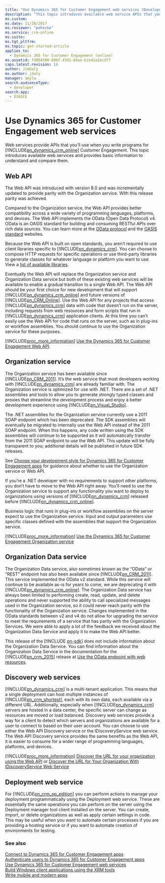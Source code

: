 ```yaml
---
title: "Use Dynamics 365 for Customer Engagement web services (Developer Guide for Dynamics 365 for Customer Engagement apps)| MicrosoftDocs"
description: "This topic introduces available web service APIs that you will use when you write programs for Dynamics 365 for Customer Engagement (online) Customer Engagement and provides basic information to understand and compare them"
ms.custom: 
ms.date: 11/28/2017
ms.reviewer: "pehecke"
ms.service: crm-online
ms.suite: 
ms.tgt_pltfrm: 
ms.topic: get-started-article
applies_to: 
  - Dynamics 365 for Customer Engagement (online)
ms.assetid: fd004500-99bf-4391-84ae-b1e41a2ecd77
caps.latest.revision: 14
author: JimDaly
ms.author: jdaly
manager: amyla
search.audienceType: 
  - developer
search.app: 
  - D365CE
---
```

# Use Dynamics 365 for Customer Engagement web services

Web services provide APIs that you’ll use when you write programs for [!INCLUDE[pn_dynamics_crm_online](../includes/pn-dynamics-crm-online.md)] Customer Engagement. This topic introduces available web services and provides basic information to understand and compare them.  
  
<a name="bkmk_webapi"></a>

## Web API  

 The Web API was introduced with version 8.0 and was incrementally updated to provide parity with the Organization service. With this release parity was achieved.

 Compared to the Organization service, the Web API provides better compatibility across a wide variety of programming languages, platforms, and devices. The Web API implements the OData (Open Data Protocol) v4. OData is an OASIS standard for building and consuming RESTful APIs over rich data sources. You can learn more at the [OData protocol](http://www.odata.org/) and the [OASIS standard](https://www.oasis-open.org/standards#odatav4.0) websites.  
  
 Because the Web API is built on open standards, you aren’t required to use client libraries specific to [!INCLUDE[pn_dynamics_crm](../includes/pn-dynamics-crm.md)]. You can choose to compose HTTP requests for specific operations or use third-party libraries to generate classes for whatever language or platform you want to use. View a [list of available libraries](http://www.odata.org/libraries/).  
  
 Eventually the Web API will replace the Organization service and Organization Data service but both of these existing web services will be available to enable a gradual transition to a single Web API. The Web API should be your first choice for new development that will support [!INCLUDE[pn_dynamics_crm_online](../includes/pn-dynamics-crm-online.md)] and future versions of [!INCLUDE[pn_CRM_Online](../includes/pn-crm-online.md)]. Use the Web API for any projects that access [!INCLUDE[pn_dynamics_crm](../includes/pn-dynamics-crm.md)] data with code that doesn’t run on the server, including requests from web resources and form scripts that run in [!INCLUDE[pn_dynamics_crm](../includes/pn-dynamics-crm.md)] application clients. At this time you can’t easily use the Web API for code that runs on the server, such as in plug-ins or workflow assemblies. You should continue to use the Organization service for these purposes.
  
 [!INCLUDE[proc_more_information](../includes/proc-more-information.md)] [Use the Dynamics 365 for Customer Engagement Web API](use-microsoft-dynamics-365-web-api.md).  
  
<a name="bkmk_organizationservice"></a>

## Organization service

The Organization service has been available since [!INCLUDE[pn_CRM_2011](../includes/pn-crm-2011.md)]. It’s the web service that most developers working with [!INCLUDE[pn_dynamics_crm](../includes/pn-dynamics-crm.md)] are already familiar with. The Organization service is optimized for use with .NET. There are a set of .NET assemblies and tools to allow you to generate strongly typed classes and proxies that streamline the development process and enjoy a better development experience using [!INCLUDE[pn_Visual_Studio](../includes/pn-visual-studio.md)]. 

The .NET assemblies for the Organization service currently use a 2011 SOAP endpoint which has been deprecated. The SDK assemblies will eventually be migrated to internally use the Web API instead of the 2011 SOAP endpoint. When this happens, any code written using the SDK assemblies will continue to be supported as it will automatically transfer from the 2011 SOAP endpoint to use the Web API. This update will be fully transparent to you; additional details will be published in future SDK releases. 

See [Choose your development style for Dynamics 365 for Customer Engagement apps](choose-development-style.md) for guidance about whether to use the Organization service or Web API.

If you’re a .NET developer with no requirements to support other platforms, you don’t have to move to the Web API right away. You’ll need to use the Organization service to support any functionality you want to deploy to organizations using versions of [!INCLUDE[pn_dynamics_crm](../includes/pn-dynamics-crm.md)] released before [!INCLUDE[pn_dynamics_crm_online](../includes/pn-dynamics-crm-online.md)].  
  
Business logic that runs in plug-ins or workflow assemblies on the server expect to use the Organization service. Input and output parameters use specific classes defined with the assemblies that support the Organization service.  
  
[!INCLUDE[proc_more_information](../includes/proc-more-information.md)] [Use the Dynamics 365 for Customer Engagement Organization service](use-microsoft-dynamics-365-organization-service.md)  
  
<a name="bkmk_organizationdataservice"></a>
 
## Organization Data service

 The Organization Data service, also sometimes known as the “OData” or “REST” endpoint has also been available since [!INCLUDE[pn_CRM_2011](../includes/pn-crm-2011.md)]. This service implemented the OData v2 standard. While this service will continue to be available as-is for years to come, we are deprecating it with [!INCLUDE[pn_dynamics_crm_online](../includes/pn-dynamics-crm-online.md)]. The Organization Data service has always been limited to performing create, read, update, and delete operations and never supported the ability to call specialized messages used in the Organization service, so it could never reach parity with the functionality of the Organization service. Changes implemented in the OData standards between v2 and v4 do not allow for upgrading the service to meet the requirements of a service that has parity with the Organization Services. We were able to apply a lot of the feedback we received about the Organization Data Service and apply it to make the Web API better.  
  
 This release of the [!INCLUDE [pn-sdk](../includes/pn-sdk.md)] does not include information about the Organization Data Service. You can find information about the Organization Data Service in the documentation for the [!INCLUDE[pn_crm_2015](../includes/pn-crm-2015.md)] release at [Use the OData endpoint with web resources](https://msdn.microsoft.com/library/gg334279\(v=crm.7\).aspx).  
  
<a name="bkmk_discovery"></a>   
## Discovery web services  
 [!INCLUDE[pn_dynamics_crm](../includes/pn-dynamics-crm.md)] is a multi-tenant application. This means that a single deployment can host multiple instances of [!INCLUDE[pn_crm_shortest](../includes/pn-crm-shortest.md)], each with its own data, each available via a different URL. Additionally, especially when [!INCLUDE[pn_dynamics_crm](../includes/pn-dynamics-crm.md)] servers are hosted in a data center, the specific server can change as resources are moved or load balanced. Discovery web services provide a way for a client to detect which servers and organizations are available for a user to connect to based on their user account. You can choose to use either the Web API Discovery service or the IDiscoveryService web service. The Web API Discovery service provides the same benefits as the Web API, it is easier to consume for a wider range of programming languages, platforms, and devices.  
  
 [!INCLUDE[proc_more_information](../includes/proc-more-information.md)] [Discover the URL for your organization using the Web API](webapi/discover-url-organization-web-api.md) or [Discover the URL for Your Organization With IDiscoveryService Web Service](org-service/discover-url-organization-organization-service.md)  
  
<a name="bkmk_deployment"></a>   
## Deployment web service  
 For [!INCLUDE[pn_crm_op_edition](../includes/pn-crm-onprem.md)] you can perform actions to manage your deployment programmatically using the Deployment web service. These are essentially the same operations you can perform on the server using the Deployment manager tool client installed on the server. You can create, import, or delete organizations as well as apply certain settings in code. This may be useful when you want to automate certain processes if you are providing a hosting service or if you want to automate creation of environments for testing.  
  
  
### See also  
 [Connect to Dynamics 365 for Customer Engagement apps](connect-customer-engagement.md)   
 [Authenticate users to Dynamics 365 for Customer Engagement apps](authenticate-users.md)   
 [Use Dynamics 365 for Customer Engagement web services](use-microsoft-dynamics-365-web-services.md)   
 [Build Windows client applications using the XRM tools](build-windows-client-applications-xrm-tools.md)   
 [Write mobile and modern apps](write-mobile-modern-apps.md)
